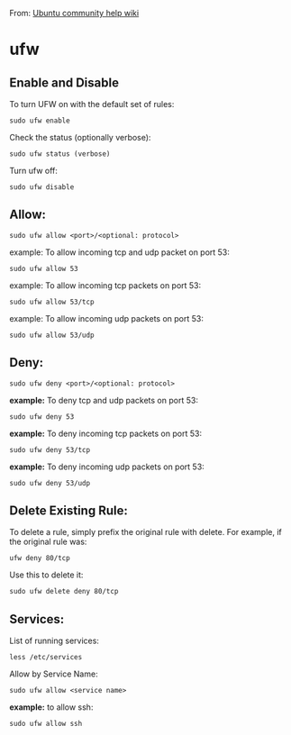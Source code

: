 From: [Ubuntu community help wiki ](https://help.ubuntu.com/community/UFW)

# ufw
## Enable and Disable
To turn UFW on with the default set of rules:

```sudo ufw enable```

Check the status (optionally verbose):

```sudo ufw status (verbose)```

Turn ufw off:

```sudo ufw disable```

## Allow:
```sudo ufw allow <port>/<optional: protocol>```

example: To allow incoming tcp and udp packet on port 53:

```sudo ufw allow 53```

example: To allow incoming tcp packets on port 53:

```sudo ufw allow 53/tcp```

example: To allow incoming udp packets on port 53:

```sudo ufw allow 53/udp```

## Deny:
```sudo ufw deny <port>/<optional: protocol>```

**example:** To deny tcp and udp packets on port 53:

```sudo ufw deny 53```

**example:** To deny incoming tcp packets on port 53:

```sudo ufw deny 53/tcp```

**example:** To deny incoming udp packets on port 53:

```sudo ufw deny 53/udp```
## Delete Existing Rule:
To delete a rule, simply prefix the original rule with delete. For example, if the original rule was:

```ufw deny 80/tcp```

Use this to delete it:

```sudo ufw delete deny 80/tcp```

## Services:
List of running services:

```less /etc/services```

Allow by Service Name:

```sudo ufw allow <service name>```

**example:** to allow ssh:

```sudo ufw allow ssh```

